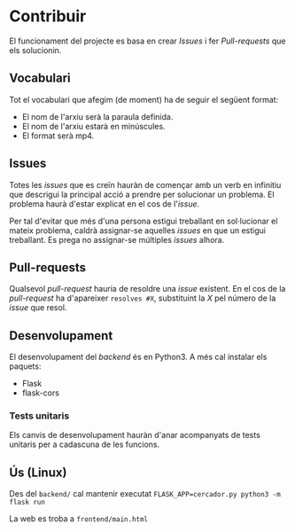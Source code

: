 # Contribuir
El funcionament del projecte es basa en crear *Issues* i fer *Pull-requests* que els solucionin.

## Vocabulari
Tot el vocabulari que afegim (de moment) ha de seguir el següent format:
* El nom de l'arxiu serà la paraula definida.
* El nom de l'arxiu estarà en minúscules.
* El format serà mp4.

## Issues
Totes les *issues* que es creïn hauràn de començar amb un verb en infinitiu que descrigui la principal acció a prendre per solucionar un problema. El problema haurà d'estar explicat en el cos de l'*issue*.

Per tal d'evitar que més d'una persona estigui treballant en sol·lucionar el mateix problema, caldrà assignar-se aquelles *issues* en que un estigui treballant. Es prega no assignar-se múltiples *issues* alhora.

## Pull-requests
Qualsevol *pull-request* hauria de resoldre una *issue* existent. En el cos de la *pull-request* ha d'apareixer `resolves #X`, substituint la *X* pel número de la *issue* que resol.

## Desenvolupament
El desenvolupament del *backend* és en Python3. A més cal instalar els paquets:
* Flask
* flask-cors

### Tests unitaris
Els canvis de desenvolupament hauràn d'anar acompanyats de tests unitaris per a cadascuna de les funcions.

## Ús (Linux)
Des del `backend/` cal mantenir executat `FLASK_APP=cercador.py python3 -m flask run`

La web es troba a `frontend/main.html`

